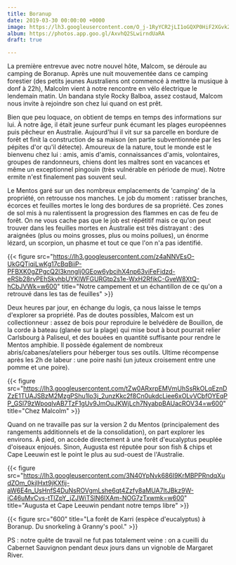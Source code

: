 ```yaml
---
title: Boranup
date: 2019-03-30 00:00:00 +0000
image: https://lh3.googleusercontent.com/O_j-1RyYCR2jLI1oGQXP0HiF2XGvk2iR_BTjQWtHLInEslfDn6w2TrZoFF9D6EUwNgW8ScuftXSGe4FEmEa5ROtdubBgs4yyuNcpQ191c6fKUnvBlTn9HvboO89612cyIAaxRFWgoZg=w600
album: https://photos.app.goo.gl/AxvhQ2SLwirndUaRA
draft: true

---
```

La première entrevue avec notre nouvel hôte, Malcom, se déroule au camping de Boranup. Après une nuit mouvementée dans ce camping forestier (des petits jeunes Australiens ont commencé à mettre la musique à donf à 22h), Malcolm vient à notre rencontre en vélo électrique le lendemain matin. Un bandana style Rocky Balboa, assez costaud, Malcom nous invite à rejoindre son chez lui quand on est prêt. 

Bien que peu loquace, on obtient de temps en temps des informations sur lui. À notre âge, il était jeune surfeur punk écumant les plages européennes puis pêcheur en Australie. Aujourd'hui il vit sur sa parcelle en bordure de forêt et finit la construction de sa maison (en partie subventionnée par les pépites d'or qu'il détecte). Amoureux de la nature, tout le monde est le bienvenu chez lui : amis, amis d'amis, connaissances d'amis, volontaires, groupes de randonneurs, chiens dont les maîtres sont en vacances et même un exceptionnel pingouin  (très vulnérable en période de mue). Notre ermite n'est finalement pas souvent seul.

Le Mentos garé sur un des nombreux emplacements de 'camping' de la propriété, on retrousse nos manches. Le job du moment : ratisser branches, écorces et feuilles mortes le long des bordures de sa propriété. Ces zones de sol mis à nu ralentissent la progression des flammes en cas de feu de forêt. On ne vous cache pas que le job est répétitif mais ce qu'on peut trouver dans les feuilles mortes en Australie est très distrayant : des araignées (plus ou moins grosses, plus ou moins poilues), un énorme lézard, un scorpion, un phasme et tout ce que l'on n'a pas identifié.


{{< figure src="https://lh3.googleusercontent.com/z4aNNVEsO-UkGQTiqiLwKg17cBqBiiP-PFBXK0gZPgcQ2l3knngIj0GEow6ybcihX4np63viFeFidzd-eRSb28rvPEhSkvhbUYKlWFGURGtp2s1e-WxH2RfikC-GveW8XtQ-hCbJVWk=w600" title="Notre campement et un échantillon de ce qu'on a retrouvé dans les tas de feuilles" >}}

Deux heures par jour,  en échange du logis, ça nous laisse le temps d'explorer sa propriété. Pas de doutes possibles, Malcom est un collectionneur : assez de bois pour reproduire le belvédère de Bouillon, de la corde à bateau (glanée sur la plage) qui mise bout à bout pourrait relier Carlsbourg à Paliseul, et des bouées en quantité suffisante pour rendre le Mentos amphibie. Il possède également de nombreux abris/cabanes/ateliers pour héberger tous ses outils. Ultime récompense après les 2h de labeur : une poire nashi (un juteux croisement entre une pomme et une poire).

{{< figure src="https://lh3.googleusercontent.com/tZw0ARxrpEMVmUhSsRkOLqEznDZzE1TUAJSBzM2MzgPShu1lo3j_2unzKkc2f8Cn0ukdcLiee6xOLvVCbfOYEqPP_GSl79zWpoqlvAB7TzF1gUv9JmOuJKWjLch7NyabpBAUacROV34=w600" title="Chez Malcolm" >}}

Quand on ne travaille pas sur la version 2 du Mentos (principalement des rangements additionnels et de la consolidation), on part explorer les environs. À pied, on accède directement à une forêt d'eucalyptus peuplée d'oiseaux enjoués. Sinon, Augusta est réputée pour son fish & chips et Cape Leeuwin est le point le plus au sud-ouest de l'Australie.

{{< figure src="https://lh3.googleusercontent.com/3N40YpNvk686I9KrMBPPRndqXudZOm_0kjIHxt9jKXfij-aW6E4n_UsHnfS4DuNsROVgmLshe6qt4Zzfy8aMUA7ItJBkz9W-iC46uMvCvs-tTlZpY_jZJWiTSlN6lXAm-NOG7zTxwmk=w600" title="Augusta et Cape Leeuwin pendant notre temps libre" >}}

{{< figure src="600" title="La forêt de Karri (espèce d'eucalyptus) à Boranup. Du snorkeling à Granny's pool." >}}

PS : notre quête de travail ne fut pas totalement veine : on a cueilli du Cabernet Sauvignon pendant deux jours dans un vignoble de Margaret River.